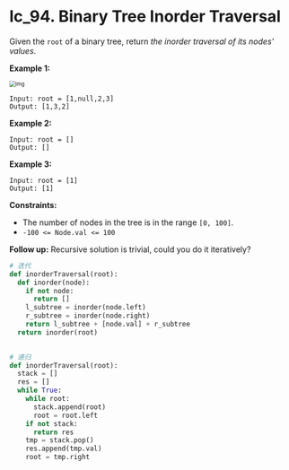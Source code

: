 # lc_94. Binary Tree Inorder Traversal



Given the `root` of a binary tree, return *the inorder traversal of its nodes' values*.

 

**Example 1:**

<img src="https://assets.leetcode.com/uploads/2020/09/15/inorder_1.jpg" alt="img" style="zoom:67%;" />

```
Input: root = [1,null,2,3]
Output: [1,3,2]
```

**Example 2:**

```
Input: root = []
Output: []
```

**Example 3:**

```
Input: root = [1]
Output: [1]
```

 

**Constraints:**

- The number of nodes in the tree is in the range `[0, 100]`.
- `-100 <= Node.val <= 100`

 

**Follow up:** Recursive solution is trivial, could you do it iteratively?



```python
# 迭代
def inorderTraversal(root):
  def inorder(node):
    if not node:
      return []
    l_subtree = inorder(node.left)
    r_subtree = inorder(node.right)
    return l_subtree + [node.val] + r_subtree
  return inorder(root)
  
```



```python
# 递归
def inorderTraversal(root):
  stack = []
  res = []
  while True:
    while root:
      stack.append(root)
      root = root.left
    if not stack:
      return res
    tmp = stack.pop()
    res.append(tmp.val)
    root = tmp.right
```

